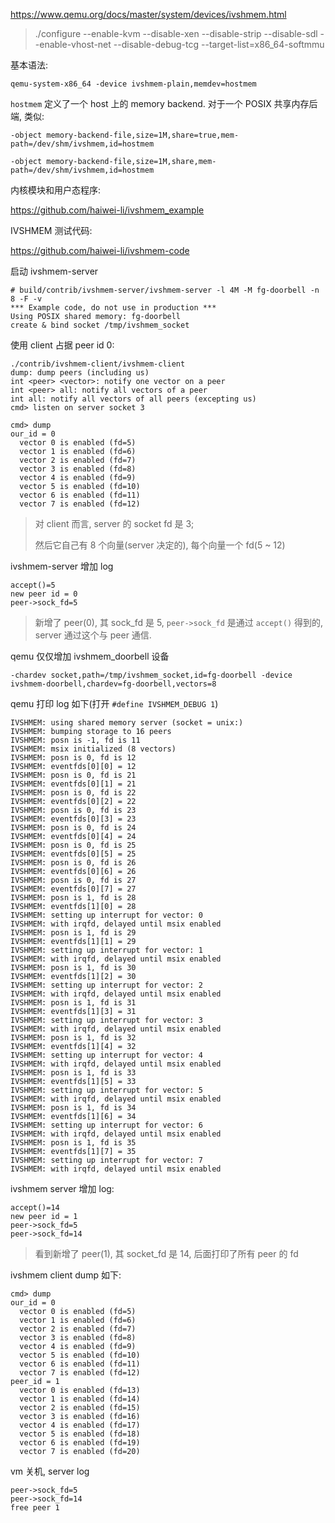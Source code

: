 
https://www.qemu.org/docs/master/system/devices/ivshmem.html



> ./configure --enable-kvm --disable-xen --disable-strip --disable-sdl --enable-vhost-net --disable-debug-tcg --target-list=x86_64-softmmu

基本语法:

```
qemu-system-x86_64 -device ivshmem-plain,memdev=hostmem
```

`hostmem` 定义了一个 host 上的 memory backend. 对于一个 POSIX 共享内存后端, 类似:

```
-object memory-backend-file,size=1M,share=true,mem-path=/dev/shm/ivshmem,id=hostmem

-object memory-backend-file,size=1M,share,mem-path=/dev/shm/ivshmem,id=hostmem
```

内核模块和用户态程序:

https://github.com/haiwei-li/ivshmem_example

IVSHMEM 测试代码:

https://github.com/haiwei-li/ivshmem-code


启动 ivshmem-server

```
# build/contrib/ivshmem-server/ivshmem-server -l 4M -M fg-doorbell -n 8 -F -v
*** Example code, do not use in production ***
Using POSIX shared memory: fg-doorbell
create & bind socket /tmp/ivshmem_socket
```

使用 client 占据 peer id 0:

```
./contrib/ivshmem-client/ivshmem-client
dump: dump peers (including us)
int <peer> <vector>: notify one vector on a peer
int <peer> all: notify all vectors of a peer
int all: notify all vectors of all peers (excepting us)
cmd> listen on server socket 3

cmd> dump
our_id = 0
  vector 0 is enabled (fd=5)
  vector 1 is enabled (fd=6)
  vector 2 is enabled (fd=7)
  vector 3 is enabled (fd=8)
  vector 4 is enabled (fd=9)
  vector 5 is enabled (fd=10)
  vector 6 is enabled (fd=11)
  vector 7 is enabled (fd=12)
```

> 对 client 而言, server 的 socket fd 是 3;
>
> 然后它自己有 8 个向量(server 决定的), 每个向量一个 fd(5 ~ 12)

ivshmem-server 增加 log

```
accept()=5
new peer id = 0
peer->sock_fd=5
```

> 新增了 peer(0), 其 sock_fd 是 5, `peer->sock_fd` 是通过 `accept()` 得到的, server 通过这个与 peer 通信.

qemu 仅仅增加 ivshmem_doorbell 设备

```
-chardev socket,path=/tmp/ivshmem_socket,id=fg-doorbell -device ivshmem-doorbell,chardev=fg-doorbell,vectors=8
```

qemu 打印 log 如下(打开 `#define IVSHMEM_DEBUG 1`)

```
IVSHMEM: using shared memory server (socket = unix:)
IVSHMEM: bumping storage to 16 peers
IVSHMEM: posn is -1, fd is 11
IVSHMEM: msix initialized (8 vectors)
IVSHMEM: posn is 0, fd is 12
IVSHMEM: eventfds[0][0] = 12
IVSHMEM: posn is 0, fd is 21
IVSHMEM: eventfds[0][1] = 21
IVSHMEM: posn is 0, fd is 22
IVSHMEM: eventfds[0][2] = 22
IVSHMEM: posn is 0, fd is 23
IVSHMEM: eventfds[0][3] = 23
IVSHMEM: posn is 0, fd is 24
IVSHMEM: eventfds[0][4] = 24
IVSHMEM: posn is 0, fd is 25
IVSHMEM: eventfds[0][5] = 25
IVSHMEM: posn is 0, fd is 26
IVSHMEM: eventfds[0][6] = 26
IVSHMEM: posn is 0, fd is 27
IVSHMEM: eventfds[0][7] = 27
IVSHMEM: posn is 1, fd is 28
IVSHMEM: eventfds[1][0] = 28
IVSHMEM: setting up interrupt for vector: 0
IVSHMEM: with irqfd, delayed until msix enabled
IVSHMEM: posn is 1, fd is 29
IVSHMEM: eventfds[1][1] = 29
IVSHMEM: setting up interrupt for vector: 1
IVSHMEM: with irqfd, delayed until msix enabled
IVSHMEM: posn is 1, fd is 30
IVSHMEM: eventfds[1][2] = 30
IVSHMEM: setting up interrupt for vector: 2
IVSHMEM: with irqfd, delayed until msix enabled
IVSHMEM: posn is 1, fd is 31
IVSHMEM: eventfds[1][3] = 31
IVSHMEM: setting up interrupt for vector: 3
IVSHMEM: with irqfd, delayed until msix enabled
IVSHMEM: posn is 1, fd is 32
IVSHMEM: eventfds[1][4] = 32
IVSHMEM: setting up interrupt for vector: 4
IVSHMEM: with irqfd, delayed until msix enabled
IVSHMEM: posn is 1, fd is 33
IVSHMEM: eventfds[1][5] = 33
IVSHMEM: setting up interrupt for vector: 5
IVSHMEM: with irqfd, delayed until msix enabled
IVSHMEM: posn is 1, fd is 34
IVSHMEM: eventfds[1][6] = 34
IVSHMEM: setting up interrupt for vector: 6
IVSHMEM: with irqfd, delayed until msix enabled
IVSHMEM: posn is 1, fd is 35
IVSHMEM: eventfds[1][7] = 35
IVSHMEM: setting up interrupt for vector: 7
IVSHMEM: with irqfd, delayed until msix enabled
```

ivshmem server 增加 log:

```
accept()=14
new peer id = 1
peer->sock_fd=5
peer->sock_fd=14
```

> 看到新增了 peer(1), 其 socket_fd 是 14, 后面打印了所有 peer 的 fd

ivshmem client dump 如下:

```
cmd> dump
our_id = 0
  vector 0 is enabled (fd=5)
  vector 1 is enabled (fd=6)
  vector 2 is enabled (fd=7)
  vector 3 is enabled (fd=8)
  vector 4 is enabled (fd=9)
  vector 5 is enabled (fd=10)
  vector 6 is enabled (fd=11)
  vector 7 is enabled (fd=12)
peer_id = 1
  vector 0 is enabled (fd=13)
  vector 1 is enabled (fd=14)
  vector 2 is enabled (fd=15)
  vector 3 is enabled (fd=16)
  vector 4 is enabled (fd=17)
  vector 5 is enabled (fd=18)
  vector 6 is enabled (fd=19)
  vector 7 is enabled (fd=20)
```

vm 关机, server log

```
peer->sock_fd=5
peer->sock_fd=14
free peer 1
```